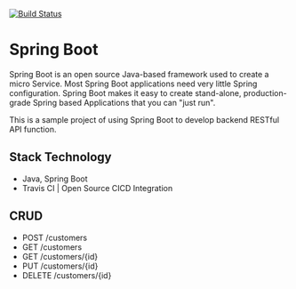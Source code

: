 [![Build Status](https://travis-ci.org/Khachornchit/Java-Spring-Boot.svg?branch=master)](https://travis-ci.org/Khachornchit/Java-Spring-Boot)

# Spring Boot

Spring Boot is an open source Java-based framework used to create a micro Service. Most Spring Boot applications need very little Spring configuration. Spring Boot makes it easy to create stand-alone, production-grade Spring based Applications that you can "just run".

This is a sample project of using Spring Boot to develop backend RESTful API function.

## Stack Technology
* Java, Spring Boot
* Travis CI | Open Source CICD Integration

## CRUD
* POST /customers
* GET /customers
* GET /customers/{id}
* PUT /customers/{id}
* DELETE /customers/{id}